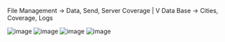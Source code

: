 File Management -> Data, Send, Server Coverage
                    |
                    V
                Data Base -> Cities, Coverage, Logs
                
                
![image](https://user-images.githubusercontent.com/102244893/230801856-b5e2e342-b3a3-45c0-8711-f59a879f1667.png)
![image](https://user-images.githubusercontent.com/102244893/230801847-ee707c10-6444-4ad2-952b-db76247c92b7.png)
![image](https://user-images.githubusercontent.com/102244893/230801870-c320faf3-78f4-4b07-b803-d077bec89104.png)
![image](https://user-images.githubusercontent.com/102244893/232172958-e9297d16-3463-4bbb-984a-40238cb797ce.png)
